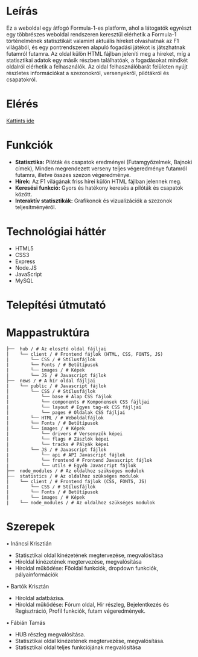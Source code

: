 # Leírás
Ez a weboldal egy átfogó Formula-1-es platform, ahol a látogatók egyrészt egy többrészes weboldal rendszeren keresztül elérhetik a Formula-1 történelmének statisztikáit valamint aktuális híreket olvashatnak az F1 világából, és egy pontrendszeren alapuló fogadási játékot is játszhatnak futamról futamra. Az oldal külön HTML fájlban jeleníti meg a híreket, míg a statisztikai adatok egy másik részben találhatóak, a fogadásokat mindkét oldalról elérhetik a felhasználók. Az oldal felhasználóbarát felületen nyújt részletes információkat a szezonokról, versenyekről, pilótákról és csapatokról.

# Elérés
[Kattints ide](https://f1statsandnews.com/)

# Funkciók
- **Statisztika:** Pilóták és csapatok eredményei (Futamgyőzelmek, Bajnoki címek), Minden megrendezett verseny teljes végeredménye futamról futamra, illetve összes szezon végeredménye.
- **Hírek:** Az F1 világának friss hírei külön HTML fájlban jelennek meg.
- **Keresési funkció:** Gyors és hatékony keresés a pilóták és csapatok között.
- **Interaktív statisztikák:** Grafikonok és vizualizációk a szezonok teljesítményéről.

# Technológiai háttér
- HTML5
- CSS3
- Express
- Node.JS
- JavaScript
- MySQL


# Telepítési útmutató


# Mappastruktúra
```
├──  hub / # Az elosztó oldal fájljai
|    └── client / # Frontend fájlok (HTML, CSS, FONTS, JS)       
|        └── CSS / # Stílusfájlok
|        └── Fonts / # Betűtípusok
|        └── images / # Képek
|        └── JS / # Javascript fájlok 
├──  news / # A hír oldal fájljai
|    └── public / # Javascript fájlok
|        └── CSS / # Stílusfájlok
|            └── base # Alap CSS fájlok
|            └── components # Komponensek CSS fájljai
|            └── layout # Egyes tag-ek CSS fájljai
|            └── pages # Oldalak CSS fájljai
|        └── HTML / # Weboldalfájlok
|        └── Fonts / # Betűtípusok
|        └── images / # Képek
|            └── drivers # Versenyzők képei
|            └── flags # Zászlók képei
|            └── tracks # Pályák képei
|        └── JS / # Javascript fájlok 
|            └── api # API Javascript fájlok
|            └── frontend # Frontend Javascript fájlok
|            └── utils # Egyéb Javascript fájlok
├──  node_modules / # Az oldalhoz szükséges modulok
├──  statistics / # Az oldalhoz szükséges modulok
|    └── client / # Frontend fájlok (CSS, FONTS, JS)
|        └── CSS / # Stílusfájlok
|        └── Fonts / # Betűtípusok
|        └── images / # Képek
|    └── node_modules / # Az oldalhoz szükséges modulok
```

# Szerepek
•	Ináncsi Krisztián 
-   Statisztikai oldal kinézetének megtervezése, megvalósítása
-   Híroldal kinézetének megtervezése, megvalósítása
-   Híroldal működése: Főoldal funkciók, dropdown funkciók, pályainformációk
  
•	Bartók Krisztán
-    Híroldal adatbázisa.
-    Híroldal működése: Fórum oldal, Hír részleg, Bejelentkezés és Regisztráció, Profil funkciók, futam végeredmények.
  
•	Fábián Tamás
-    HUB részleg megvalósítása.
-    Statisztikai oldal kinézetének megtervezése, megvalósítása.
-    Statisztikai oldal teljes funkciójának megvalósítása


